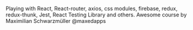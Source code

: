 Playing with React, React-router, axios, css modules, firebase, redux, redux-thunk, Jest, React Testing Library and others.
Awesome course by Maximilian Schwarzmüller @maxedapps
